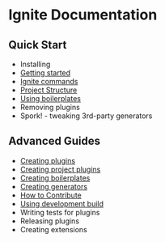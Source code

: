 # Ignite Documentation

## Quick Start

* Installing
* [Getting started](./quick-start/getting-started.md)
* [Ignite commands](./quick-start/ignite-commands.md)
* [Project Structure](./quick-start/project-structure.md)
* [Using boilerplates](./quick-start/using-boilerplates.md)
* Removing plugins
* Spork! - tweaking 3rd-party generators

## Advanced Guides

* [Creating plugins](./advanced-guides/creating-plugins.md)
* [Creating project plugins](./advanced-guides/creating-project-plugins.md)
* [Creating boilerplates](./advanced-guides/creating-boilerplates.md)
* [Creating generators](./advanced-guides/creating-generators.md)
* [How to Contribute](./advanced-guides/how-to-contribute.md)
* [Using development build](./advanced-guides/using-development-build.md)
* Writing tests for plugins
* Releasing plugins
* Creating extensions

